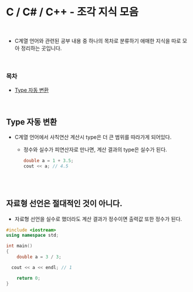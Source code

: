# C / C# / C++ - 조각 지식 모음

<br/>

- C계열 언어와 관련된 공부 내용 중 하나의 목차로 분류하기 애매한 지식을 따로 모아 정리하는 곳입니다.

<br/>

### 목차

- <a href="">Type 자동 변환</a>
<!-- - <a href=""></a> -->

<br/>

## Type 자동 변환

- C계열 언어에서 사칙연산 계산시 type은 더 큰 범위를 따라가게 되어있다.

  - 정수와 실수가 피연산자로 만나면, 계산 결과의 type은 실수가 된다.

    ```c++
    double a = 1 + 3.5;
    cout << a; // 4.5
    ```

<br/><br/>

## 자료형 선언은 절대적인 것이 아니다.

- 자료형 선언을 실수로 했더라도 계산 결과가 정수이면 출력값 또한 정수가 된다.

```c++
#include <iostream>
using namespace std;

int main()
{
	double a = 3 / 3;

  cout << a << endl; // 1

	return 0;
}
```
